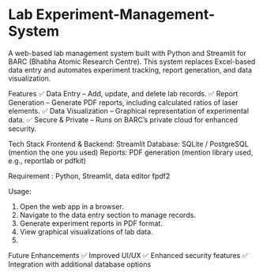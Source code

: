 # Lab Experiment-Management-System

A web-based lab management system built with Python and Streamlit for BARC (Bhabha Atomic Research Centre). This system replaces Excel-based data entry and automates experiment tracking, report generation, and data visualization.

Features
✅ Data Entry – Add, update, and delete lab records.
✅ Report Generation – Generate PDF reports, including calculated ratios of laser elements.
✅ Data Visualization – Graphical representation of experimental data.
✅ Secure & Private – Runs on BARC’s private cloud for enhanced security.

Tech Stack
Frontend & Backend: Streamlit
Database: SQLite / PostgreSQL (mention the one you used)
Reports: PDF generation (mention library used, e.g., reportlab or pdfkit)

Requirement : Python, Streamlit, data editor fpdf2

Usage:
1. Open the web app in a browser.
2. Navigate to the data entry section to manage records.
3. Generate experiment reports in PDF format.
4. View graphical visualizations of lab data.
5. 
Future Enhancements
✅ Improved UI/UX
✅ Enhanced security features
✅ Integration with additional database options
